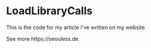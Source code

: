 # LoadLibraryCalls
<p>This is the code for my article I've written on my website</p>
See more https://seouless.de
